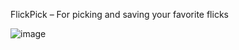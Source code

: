 FlickPick – For picking and saving your favorite flicks

![image](https://github.com/user-attachments/assets/3ee9b277-a28d-457d-907e-cf05a7c628cd)

